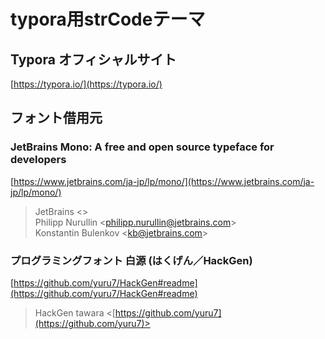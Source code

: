# typora用strCodeテーマ

## Typora オフィシャルサイト

[https://typora.io/](https://typora.io/)

## フォント借用元

### JetBrains Mono: A free and open source typeface for developers

[https://www.jetbrains.com/ja-jp/lp/mono/](https://www.jetbrains.com/ja-jp/lp/mono/)

> JetBrains <>  
> Philipp Nurullin <[philipp.nurullin@jetbrains.com](philipp.nurullin@jetbrains.com)>  
> Konstantin Bulenkov <[kb@jetbrains.com](kb@jetbrains.com)>  

### プログラミングフォント 白源 (はくげん／HackGen)

[https://github.com/yuru7/HackGen#readme](https://github.com/yuru7/HackGen#readme)

> HackGen
> tawara <[https://github.com/yuru7](https://github.com/yuru7)>  
